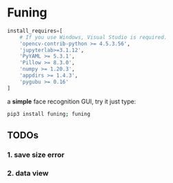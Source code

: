 # Funing
```python
install_requires=[
    # If you use Windows, Visual Studio is required.
    'opencv-contrib-python >= 4.5.3.56',
    'jupyterlab>=3.1.12',
    'PyYAML >= 5.3.1',
    'Pillow >= 8.3.0',
    'numpy >= 1.20.3',
    'appdirs >= 1.4.3',
    'pygubu >= 0.16'
]
```
a **simple** face recognition GUI, try it just type:  
```bash
pip3 install funing; funing
```

## TODOs
### 1. save size error
### 2. data view